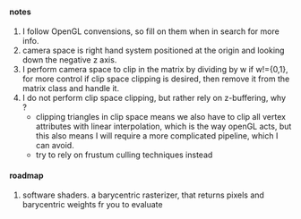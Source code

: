 #### notes
1. I follow OpenGL convensions, so fill on them when in search for more info.
2. camera space is right hand system positioned at the origin and looking down the negative z axis.
3. I perform camera space to clip in the matrix by dividing by w if w!={0,1}, for more control
   if clip space clipping is desired, then remove it from the matrix class and handle it.
4. I do not perform clip space clipping, but rather rely on z-buffering, why ?
   - clipping triangles in clip space means we also have to clip all vertex attributes
     with linear interpolation, which is the way openGL acts, but this also means I
     will require a more complicated pipeline, which I can avoid.
   - try to rely on frustum culling techniques instead


#### roadmap
1. software shaders.
a barycentric rasterizer, that returns pixels and barycentric weights fr you to evaluate